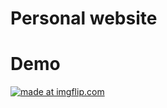 # Personal website
# Demo
<a href="https://imgflip.com/gif/34ggub"><img src="https://i.imgflip.com/34ggub.gif" title="made at imgflip.com"/></a>
